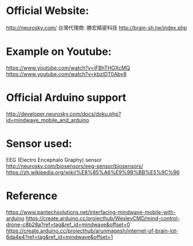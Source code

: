 # Official Website:
http://neurosky.com/
台灣代理商:
勝宏精密科技
http://brain-sh.tw/index.php

# Example on Youtube:
https://www.youtube.com/watch?v=iFBhTHGXcMQ
https://www.youtube.com/watch?v=kbzIDT0Aby8

# Official Arduino support
http://developer.neurosky.com/docs/doku.php?id=mindwave_mobile_and_arduino

# Sensor used:
EEG (Electro Encephalo Graphy) sensor
http://neurosky.com/biosensors/eeg-sensor/biosensors/
https://zh.wikipedia.org/wiki/%E8%85%A6%E9%9B%BB%E5%9C%96

# Reference
https://www.pantechsolutions.net/interfacing-mindwave-mobile-with-arduino
https://create.arduino.cc/projecthub/WesleyCMD/mind-control-drone-c8b28a?ref=tag&ref_id=mindwave&offset=0
https://create.arduino.cc/projecthub/arunmagesh/internet-of-brain-iot-6da4e4?ref=tag&ref_id=mindwave&offset=1
